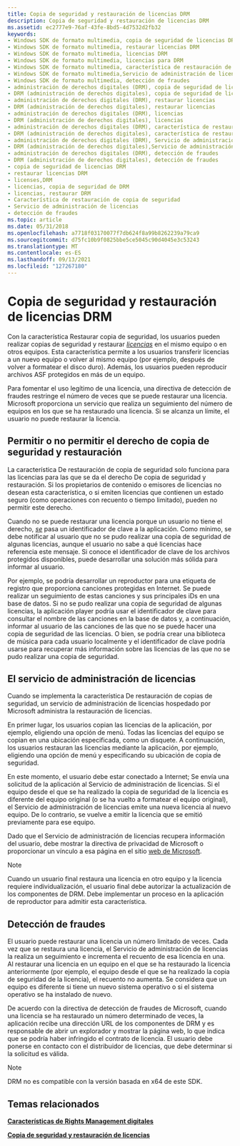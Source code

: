 ```yaml
---
title: Copia de seguridad y restauración de licencias DRM
description: Copia de seguridad y restauración de licencias DRM
ms.assetid: ec2777e9-76af-43fe-8bd5-4d7532d2fb32
keywords:
- Windows SDK de formato multimedia, copia de seguridad de licencias DRM
- Windows SDK de formato multimedia, restaurar licencias DRM
- Windows SDK de formato multimedia, licencias DRM
- Windows SDK de formato multimedia, licencias para DRM
- Windows SDK de formato multimedia, característica de restauración de copia de seguridad
- Windows SDK de formato multimedia,Servicio de administración de licencias
- Windows SDK de formato multimedia, detección de fraudes
- administración de derechos digitales (DRM), copia de seguridad de licencias
- DRM (administración de derechos digitales), copia de seguridad de licencias
- administración de derechos digitales (DRM), restaurar licencias
- DRM (administración de derechos digitales), restaurar licencias
- administración de derechos digitales (DRM), licencias
- DRM (administración de derechos digitales), licencias
- administración de derechos digitales (DRM), característica de restauración de copias de seguridad
- DRM (administración de derechos digitales), característica de restauración de copia de seguridad
- administración de derechos digitales (DRM), Servicio de administración de licencias
- DRM (administración de derechos digitales),Servicio de administración de licencias
- administración de derechos digitales (DRM), detección de fraudes
- DRM (administración de derechos digitales), detección de fraudes
- copia de seguridad de licencias DRM
- restaurar licencias DRM
- licenses,DRM
- licencias, copia de seguridad de DRM
- licencias, restaurar DRM
- Característica de restauración de copia de seguridad
- Servicio de administración de licencias
- detección de fraudes
ms.topic: article
ms.date: 05/31/2018
ms.openlocfilehash: a7718f03170077f7db624f8a99b8262239a79ca9
ms.sourcegitcommit: d75fc10b9f0825bbe5ce5045c90d4045e3c53243
ms.translationtype: MT
ms.contentlocale: es-ES
ms.lasthandoff: 09/13/2021
ms.locfileid: "127267180"
---
```

# <a name="backing-up-and-restoring-of-drm-licenses"></a>Copia de seguridad y restauración de licencias DRM

Con la característica Restaurar copia de seguridad, los usuarios pueden realizar copias de seguridad y restaurar [*licencias*](wmformat-glossary.md) en el mismo equipo o en otros equipos. Esta característica permite a los usuarios transferir licencias a un nuevo equipo o volver al mismo equipo (por ejemplo, después de volver a formatear el disco duro). Además, los usuarios pueden reproducir archivos ASF protegidos en más de un equipo.

Para fomentar el uso legítimo de una licencia, una directiva de detección de fraudes restringe el número de veces que se puede restaurar una licencia. Microsoft proporciona un servicio que realiza un seguimiento del número de equipos en los que se ha restaurado una licencia. Si se alcanza un límite, el usuario no puede restaurar la licencia.

## <a name="allowing-or-disallowing-the-right-to-back-up-and-restore"></a>Permitir o no permitir el derecho de copia de seguridad y restauración

La característica De restauración de copia de seguridad solo funciona para las licencias para las que se da el derecho De copia de seguridad y restauración. Si los propietarios de contenido o emisores de licencias no desean esta característica, o si emiten licencias que contienen un estado seguro (como operaciones con recuento o tiempo limitado), pueden no permitir este derecho.

Cuando no se puede restaurar una licencia porque un usuario no tiene el derecho, [*se*](wmformat-glossary.md) pasa un identificador de clave a la aplicación. Como mínimo, se debe notificar al usuario que no se pudo realizar una copia de seguridad de algunas licencias, aunque el usuario no sabe a qué licencias hace referencia este mensaje. Si conoce el identificador de clave de los archivos protegidos disponibles, puede desarrollar una solución más sólida para informar al usuario.

Por ejemplo, se podría desarrollar un reproductor para una etiqueta de registro que proporciona canciones protegidas en Internet. Se puede realizar un seguimiento de estas canciones y sus principales iDs en una base de datos. Si no se pudo realizar una copia de seguridad de algunas licencias, la aplicación player podría usar el identificador de clave para consultar el nombre de las canciones en la base de datos y, a continuación, informar al usuario de las canciones de las que no se puede hacer una copia de seguridad de las licencias. O bien, se podría crear una biblioteca de música para cada usuario localmente y el identificador de clave podría usarse para recuperar más información sobre las licencias de las que no se pudo realizar una copia de seguridad.

## <a name="the-license-management-service"></a>El servicio de administración de licencias

Cuando se implementa la característica De restauración de copias de seguridad, un servicio de administración de licencias hospedado por Microsoft administra la restauración de licencias.

En primer lugar, los usuarios copian las licencias de la aplicación, por ejemplo, eligiendo una opción de menú. Todas las licencias del equipo se copian en una ubicación especificada, como un disquete. A continuación, los usuarios restauran las licencias mediante la aplicación, por ejemplo, eligiendo una opción de menú y especificando su ubicación de copia de seguridad.

En este momento, el usuario debe estar conectado a Internet; Se envía una solicitud de la aplicación al Servicio de administración de licencias. Si el equipo desde el que se ha realizado la copia de seguridad de la licencia es diferente del equipo original (o se ha vuelto a formatear el equipo original), el Servicio de administración de licencias emite una nueva licencia al nuevo equipo. De lo contrario, se vuelve a emitir la licencia que se emitió previamente para ese equipo.

Dado que el Servicio de administración de licencias recupera información del usuario, debe mostrar la directiva de privacidad de Microsoft o proporcionar un vínculo a esa página en el sitio [web de Microsoft](https://www.microsoft.com/licensing/default).

> [!Note]  
> Cuando un usuario final restaura una licencia en otro equipo y la licencia requiere individualización, el usuario final debe autorizar la actualización de los componentes de DRM. Debe implementar un proceso en la aplicación de reproductor para admitir esta característica.

 

## <a name="detecting-fraud"></a>Detección de fraudes

El usuario puede restaurar una licencia un número limitado de veces. Cada vez que se restaura una licencia, el Servicio de administración de licencias la realiza un seguimiento e incrementa el recuento de esa licencia en una. Al restaurar una licencia en un equipo en el que se ha restaurado la licencia anteriormente (por ejemplo, el equipo desde el que se ha realizado la copia de seguridad de la licencia), el recuento no aumenta. Se considera que un equipo es diferente si tiene un nuevo sistema operativo o si el sistema operativo se ha instalado de nuevo.

De acuerdo con la directiva de detección de fraudes de Microsoft, cuando una licencia se ha restaurado un número determinado de veces, la aplicación recibe una dirección URL de los componentes de DRM y es responsable de abrir un explorador y mostrar la página web, lo que indica que se podría haber infringido el contrato de licencia. El usuario debe ponerse en contacto con el distribuidor de licencias, que debe determinar si la solicitud es válida.

> [!Note]  
> DRM no es compatible con la versión basada en x64 de este SDK.

 

## <a name="related-topics"></a>Temas relacionados

<dl> <dt>

[**Características de Rights Management digitales**](digital-rights-management-features.md)
</dt> <dt>

[**Copia de seguridad y restauración de licencias**](backing-up-and-restoring-licenses.md)
</dt> </dl>

 

 




